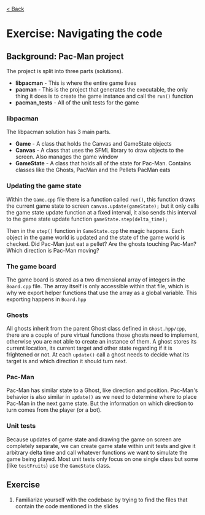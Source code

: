 [< Back](../README.md)

# Exercise: Navigating the code

## Background: Pac-Man project

The project is split into three parts (solutions).

- **libpacman** - This is where the entire game lives
- **pacman** - This is the project that generates the executable, the only thing it does is to create the game instance
  and call the `run()` function
- **pacman_tests** - All of the unit tests for the game

### libpacman

The libpacman solution has 3 main parts.

- **Game** - A class that holds the Canvas and GameState objects
- **Canvas** - A class that uses the SFML library to draw objects to the screen. Also manages the game window
- **GameState** - A class that holds all of the state for Pac-Man. Contains classes like the Ghosts, PacMan and the
  Pellets PacMan eats

### Updating the game state

Within the `Game.cpp` file there is a function called `run()`, this function draws the current game state to
screen `canvas.update(gameState);` but it only calls the game state update function at a fixed interval, it also sends
this interval to the game state update function `gameState.step(delta_time);`

Then in the `step()` function in `GameState.cpp` the magic happens. Each object in the game world is updated and the
state of the game world is checked. Did Pac-Man just eat a pellet? Are the ghosts touching Pac-Man? Which direction is
Pac-Man moving?

### The game board

The game board is stored as a two dimensional array of integers in the `Board.cpp` file. The array itself is only
accessible within that file, which is why we export helper functions that use the array as a global variable. This
exporting happens in `Board.hpp`

### Ghosts

All ghosts inherit from the parent Ghost class defined in `Ghost.hpp/cpp`, there are a couple of pure virtual functions
those ghosts need to implement, otherwise you are not able to create an instance of them. A ghost stores its current
location, its current target and other state regarding if it is frightened or not. At each `update()` call a ghost needs
to decide what its target is and which direction it should turn next.

### Pac-Man

Pac-Man has similar state to a Ghost, like direction and position. Pac-Man's behavior is also similar in `update()` as
we need to determine where to place Pac-Man in the next game state. But the information on which direction to turn comes
from the player (or a bot).

### Unit tests

Because updates of game state and drawing the game on screen are completely separate, we can create game state within
unit tests and give it arbitrary delta time and call whatever functions we want to simulate the game being played. Most
unit tests only focus on one single class but some (like `testFruits`) use the `GameState` class.

## Exercise

1. Familiarize yourself with the codebase by trying to find the files that contain the code mentioned in the slides
